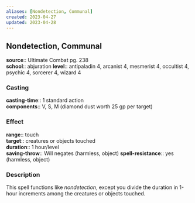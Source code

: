```yaml
---
aliases: [Nondetection, Communal]
created: 2023-04-27
updated: 2023-04-28
---
```


## Nondetection, Communal

**source**:: Ultimate Combat pg. 238  
**school**:: abjuration
**level**:: antipaladin 4, arcanist 4, mesmerist 4, occultist 4, psychic 4, sorcerer 4, wizard 4

### Casting

**casting-time**:: 1 standard action  
**components**:: V, S, M (diamond dust worth 25 gp per target)

### Effect

**range**:: touch  
**target**:: creatures or objects touched  
**duration**:: 1 hour/level  
**saving-throw**:: Will negates (harmless, object)
**spell-resistance**:: yes (harmless, object)

### Description

This spell functions like *nondetection*, except you divide the duration in 1-hour increments among the creatures or objects touched.
